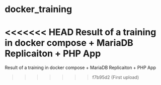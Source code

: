 # docker_training
<<<<<<< HEAD
Result of a training in docker compose + MariaDB Replicaiton + PHP App
=======
Result of a training in docker compose + MariaDB Replicaiton + PHP App
>>>>>>> f7b95d2 (First upload)
